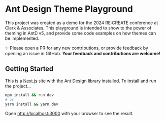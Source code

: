 # Ant Design Theme Playground

This project was created as a demo for the 2024 RE:CREATE conference at Clark & Associates. This playground is intended to show to the power of theming in AntD v5, and provide some code examples on how themes can be implemented.

✨ Please open a PR for any new contributions, or provide feedback by opening an issue in GitHub. **Your feedback and contributions are welcome!**

## Getting Started

This is a [Next.js](https://nextjs.org) site with the Ant Design library installed. To install and run the project...

```bash
npm install && run dev
# or
yarn install && yarn dev
```

Open [http://localhost:3000](http://localhost:3000) with your browser to see the result.
